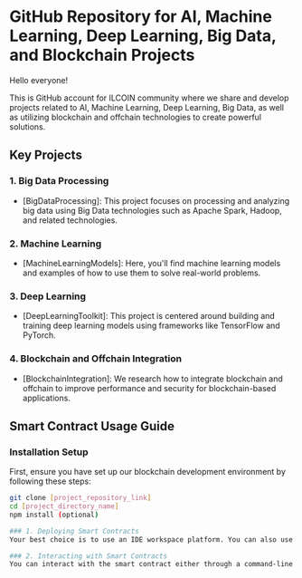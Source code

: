 # GitHub Repository for AI, Machine Learning, Deep Learning, Big Data, and Blockchain Projects

Hello everyone!

This is GitHub account for ILCOIN community where we share and develop projects related to AI, Machine Learning, Deep Learning, Big Data, as well as utilizing blockchain and offchain technologies to create powerful solutions.

## Key Projects

### 1. Big Data Processing

- [BigDataProcessing]: This project focuses on processing and analyzing big data using Big Data technologies such as Apache Spark, Hadoop, and related technologies.

### 2. Machine Learning

- [MachineLearningModels]: Here, you'll find machine learning models and examples of how to use them to solve real-world problems.

### 3. Deep Learning

- [DeepLearningToolkit]: This project is centered around building and training deep learning models using frameworks like TensorFlow and PyTorch.

### 4. Blockchain and Offchain Integration

- [BlockchainIntegration]: We research how to integrate blockchain and offchain to improve performance and security for blockchain-based applications.

## Smart Contract Usage Guide

### Installation Setup

First, ensure you have set up our blockchain development environment by following these steps:

```bash
git clone [project_repository_link] 
cd [project_directory_name]
npm install (optional)

### 1. Deploying Smart Contracts
Your best choice is to use an IDE workspace platform. You can also use CLI for PC; however, it may affect your device as some collections are not authenticated.

### 2. Interacting with Smart Contracts
You can interact with the smart contract either through a command-line interface or a web application. Use the functions exposed through the smart contract's API to perform data-related tasks.

